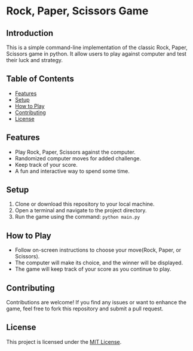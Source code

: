 # Rock, Paper, Scissors Game

## Introduction

This is a simple command-line implementation of the classic Rock, Paper, Scissors game in python. It allow users to play against computer and test their luck and strategy.



## Table of Contents

- [Features](#features)
- [Setup](#setup)
- [How to Play](#how-to-play)
- [Contributing](#contributing)
- [License](#license)


## Features
- Play Rock, Paper, Scissors against the computer.
- Randomized computer moves for added challenge.
- Keep track of your score.
- A fun and interactive way to spend some time.

## Setup

1. Clone or download this repository to your local machine.
2. Open a terminal and navigate to the project directory.
3. Run the game using the command: `python main.py`

## How to Play
- Follow on-screen instructions to choose your move(Rock, Paper, or Scissors).
- The computer will make its choice, and the winner will be displayed.
- The game will keep track of your score as you continue to play.

## Contributing

Contributions are welcome! If you find any issues or want to enhance the game, feel free to fork this repository and submit a pull request.

## License

This project is licensed under the [MIT License](LICENSE).